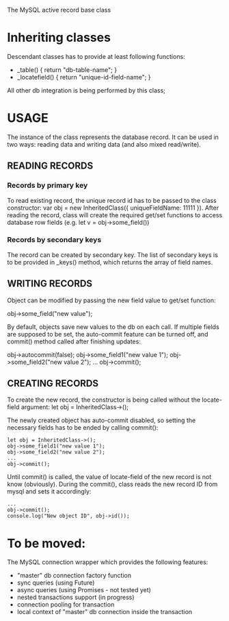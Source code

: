 The MySQL active record base class

# Inheriting classes

Descendant classes has to provide at least following functions:

* _table() { return "db-table-name"; }
* _locatefield() { return "unique-id-field-name"; }

All other db integration is being performed by this class;

#	USAGE

The instance of the class represents the database record. It can be used
in two ways: reading data and writing data (and also mixed read/write).

## READING RECORDS

### Records by primary key

To read existing record, the unique record id has to be passed to the class
constructor: var obj = new InheritedClass({ uniqueFieldName: 11111 }). After reading
the record, class will create the required get/set functions to access
database row fields (e.g. let v = obj->some_field())

### Records by secondary keys

The record can be created by secondary key. The list of secondary keys is to
be provided in _keys() method, which returns the array of field names.

## WRITING RECORDS

Object can be modified by passing the new field value to get/set function:

 obj->some_field("new value");

By default, objects save new values to the db on each call. If multiple
fields are supposed to be set, the auto-commit feature can be turned off,
and commit() method called after finishing updates:

obj->autocommit(false);
obj->some_field1("new value 1");
obj->some_field2("new value 2");
...
obj->commit();

## CREATING RECORDS

To create the new record, the constructor is being called without the
locate-field argument: let obj = InheritedClass->();

The newly created object has auto-commit disabled, so setting the necessary
fields has to be ended by calling commit():

```
let obj = InheritedClass->();
obj->some_field1("new value 1");
obj->some_field2("new value 2");
...
obj->commit();
```

Until commit() is called, the value of locate-field of the new record is
not know (obviously). During the commit(), class reads the new record ID
from mysql and sets it accordingly:

```
...
obj->commit();
console.log("New object ID", obj->id());
```

# To be moved:
 
The MySQL connection wrapper which provides the following features:

* "master" db connection factory function
* sync queries (using Future)
* async queries (using Promises - not tested yet)
* nested transactions support (in progress)
* connection pooling for transaction
* local context of "master" db connection inside the transaction


